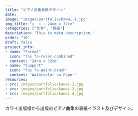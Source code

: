 ```yaml
---
title: "ピアノ曲集表紙デザイン"
date: 
image: "images/portfolio/kawai-1.jpg"
img_title: "«  » - 24cm x 32cm"
categories: ["仕事", "挿絵"]
description: "This is meta description."
order: "10"
draft: false
project_info:
- name: "Format"
  icon: "fas fa-ruler-combined"
  content: "24cm x 32cm"
- name: "Support"
  icon: "fas fa-paint-brush"
  content: "Watercolor on Paper"
resources:
- src: images/portfolio/kawai-2.jpg
- src: images/portfolio/kawai-3.jpg
- src: images/portfolio/kawai-4.jpg
---
```

カワイ出版様から出版のピアノ曲集の表紙イラスト及びデザイン。
